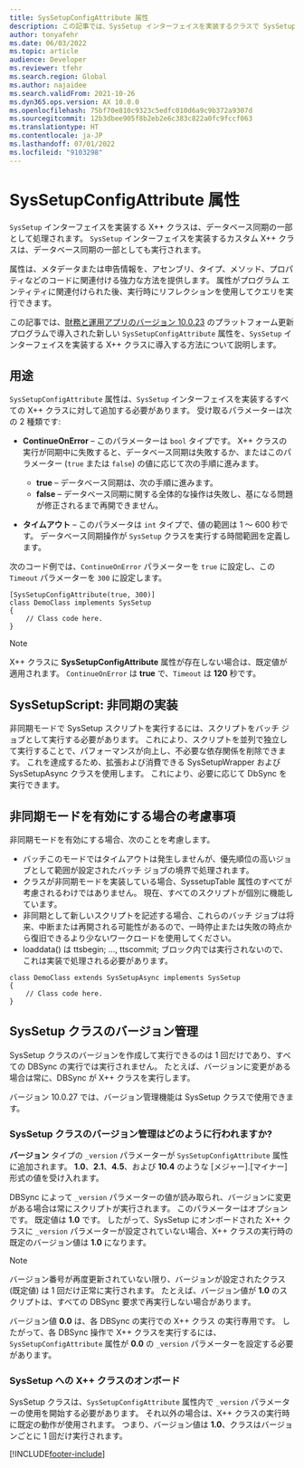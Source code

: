 ```yaml
---
title: SysSetupConfigAttribute 属性
description: この記事では、SysSetup インターフェイスを実装するクラスで SysSetupConfigAttribute 属性を使用する方法について説明します。
author: tonyafehr
ms.date: 06/03/2022
ms.topic: article
audience: Developer
ms.reviewer: tfehr
ms.search.region: Global
ms.author: najaidee
ms.search.validFrom: 2021-10-26
ms.dyn365.ops.version: AX 10.0.0
ms.openlocfilehash: 75bf70e810c9323c5edfc010d6a9c9b372a9307d
ms.sourcegitcommit: 12b3dbee905f8b2eb2e6c383c822a0fc9fccf063
ms.translationtype: HT
ms.contentlocale: ja-JP
ms.lasthandoff: 07/01/2022
ms.locfileid: "9103298"
---
```

# <a name="syssetupconfigattribute-attribute"></a>SysSetupConfigAttribute 属性

`SysSetup` インターフェイスを実装する X++ クラスは、データベース同期の一部として処理されます。 `SysSetup` インターフェイスを実装するカスタム X++ クラスは、データベース同期の一部としても実行されます。

属性は、メタデータまたは申告情報を、アセンブリ、タイプ、メソッド、プロパティなどのコードに関連付ける強力な方法を提供します。 属性がプログラム エンティティに関連付けられた後、実行時にリフレクションを使用してクエリを実行できます。

この記事では、[財務と運用アプリのバージョン 10.0.23](../get-started/whats-new-platform-updates-10-0-23.md) のプラットフォーム更新プログラムで導入された新しい `SysSetupConfigAttribute` 属性を、`SysSetup` インターフェイスを実装する X++ クラスに導入する方法について説明します。

## <a name="usage"></a>用途

`SysSetupConfigAttribute` 属性は、`SysSetup` インターフェイスを実装するすべての X++ クラスに対して追加する必要があります。 受け取るパラメーターは次の 2 種類です:

+ **ContinueOnError** – このパラメーターは `bool` タイプです。 X++ クラスの実行が同期中に失敗すると、データベース同期は失敗するか、またはこのパラメーター (`true` または `false`) の値に応じて次の手順に進みます。

    + **true** – データベース同期は、次の手順に進みます。
    + **false** – データベース同期に関する全体的な操作は失敗し、基になる問題が修正されるまで再開できません。

+ **タイムアウト** – このパラメータは `int` タイプで、値の範囲は 1 ～ 600 秒です。 データベース同期操作が `SysSetup` クラスを実行する時間範囲を定義します。

次のコード例では、`ContinueOnError` パラメーターを `true` に設定し、この `Timeout` パラメーターを `300` に設定します。

```xpp
[SysSetupConfigAttribute(true, 300)]
class DemoClass implements SysSetup
{
    // Class code here.
}
```

> [!NOTE]
> X++ クラスに **SysSetupConfigAttribute** 属性が存在しない場合は、既定値が適用されます。 `ContinueOnError` は **true** で、`Timeout` は **120** 秒です。


## <a name="syssetupscript-asynchronous-implementation"></a>SysSetupScript: 非同期の実装

非同期モードで SysSetup スクリプトを実行するには、スクリプトをバッチ ジョブとして実行する必要があります。 これにより、スクリプトを並列で独立して実行することで、パフォーマンスが向上し、不必要な依存関係を削除できます。 これを達成するため、拡張および消費できる SysSetupWrapper および SysSetupAsync クラスを使用します。 これにより、必要に応じて DbSync を実行できます。

## <a name="considerations-when-enabling-asynchronous-mode"></a>非同期モードを有効にする場合の考慮事項
非同期モードを有効にする場合、次のことを考慮します。 

 - バッチこのモードではタイムアウトは発生しませんが、優先順位の高いジョブとして範囲が設定されたバッチ ジョブの境界で処理されます。
 - クラスが非同期モードを実装している場合、SyssetupTable 属性のすべてが考慮されるわけではありません。 現在、すべてのスクリプトが個別に機能しています。
 - 非同期として新しいスクリプトを記述する場合、これらのバッチ ジョブは将来、中断または再開される可能性があるので、一時停止または失敗の時点から復旧できるより少ないワークロードを使用してください。
 - loaddata() は ttsbegin; ..., ttscommit; ブロック内では実行されないので、これは実装で処理される必要があります。

```xpp
class DemoClass extends SysSetupAsync implements SysSetup
{
    // Class code here.
}
```
## <a name="versioning-syssetup-classes"></a>SysSetup クラスのバージョン管理

SysSetup クラスのバージョンを作成して実行できるのは 1 回だけであり、すべての DBSync の実行では実行されません。 たとえば、バージョンに変更がある場合は常に、DBSync が X++ クラスを実行します。

バージョン 10.0.27 では、バージョン管理機能は SysSetup クラスで使用できます。

### <a name="how-does-versioning-work-for-syssetup-classes"></a>SysSetup クラスのバージョン管理はどのように行われますか?

**バージョン** タイプの `_version` パラメーターが `SysSetupConfigAttribute` 属性に追加されます。 **1.0**、**2.1**、**4.5**、および **10.4** のような \[メジャー\].\[マイナー\] 形式の値を受け入れます。

DBSync によって `_version` パラメーターの値が読み取られ、バージョンに変更がある場合は常にスクリプトが実行されます。 このパラメーターはオプションです。 既定値は **1.0** です。 したがって、SysSetup にオンボードされた X++ クラスに  `_version` パラメーターが設定されていない場合、X++ クラスの実行時の既定のバージョン値は **1.0** になります。

> [!NOTE]
> バージョン番号が再度更新されていない限り、バージョンが設定されたクラス (既定値) は 1 回だけ正常に実行されます。 たとえば、バージョン値が **1.0** のスクリプトは、すべての DBSync 要求で再実行しない場合があります。

バージョン値 **0.0** は、各 DBSync の実行での X++ クラス の実行専用です。 したがって、各 DBSync 操作で X++ クラスを実行するには、`SysSetupConfigAttribute` 属性が **0.0** の `_version` パラメーターを設定する必要があります。

### <a name="onboarding-the-x-class-to-syssetup"></a>SysSetup への X++ クラスのオンボード

SysSetup クラスは、`SysSetupConfigAttribute` 属性内で `_version` パラメーターの使用を開始する必要があります。 それ以外の場合は、X++ クラスの実行時に既定の動作が使用されます。 つまり、バージョン値は **1.0**、クラスはバージョンごとに 1 回だけ実行されます。

[!INCLUDE[footer-include](../../../includes/footer-banner.md)]

